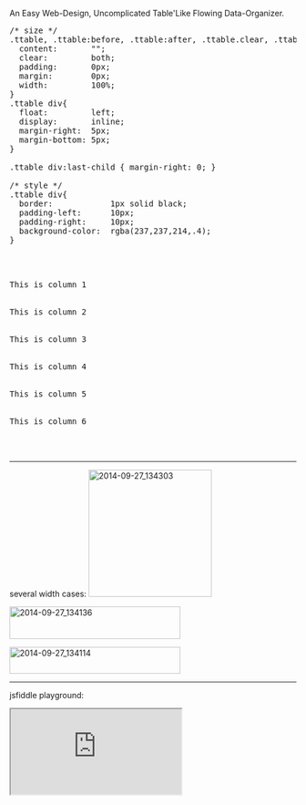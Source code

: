 An Easy Web-Design, Uncomplicated Table'Like Flowing Data-Organizer.

<pre>
/* size */
.ttable, .ttable:before, .ttable:after, .ttable.clear, .ttable.clear:before, .ttable.clear:after{
  content:       "";
  clear:         both;
  padding:       0px;
  margin:        0px;
  width:         100%;
}
.ttable div{ 
  float:         left;
  display:       inline;
  margin-right:  5px;
  margin-bottom: 5px;
}

.ttable div:last-child { margin-right: 0; }

/* style */
.ttable div{
  border:            1px solid black;
  padding-left:      10px;
  padding-right:     10px;
  background-color:  rgba(237,237,214,.4);
}
</pre>

<pre>
<div class="ttable">
  <b class="clear"></b>
  <div>This is column 1</div>
  <div>This is column 2</div>
  <div>This is column 3</div>
  <div>This is column 4</div>
  <div>This is column 5</div>
  <div>This is column 6</div>
  <b class="clear"></b>
</div>
</pre>

<hr/>

several width cases:
<a href="https://icompile.eladkarako.com/_uploads/2014/09/2014-09-27_134303.gif"><img src="https://icompile.eladkarako.com/_uploads/2014/09/2014-09-27_134303.gif" alt="2014-09-27_134303" width="216" height="223" class="alignnone size-full wp-image-1896" /></a>

<a href="https://icompile.eladkarako.com/_uploads/2014/09/2014-09-27_134136.gif"><img src="https://icompile.eladkarako.com/_uploads/2014/09/2014-09-27_134136.gif" alt="2014-09-27_134136" width="300" height="57" class="alignnone size-medium wp-image-1897" /></a>

<a href="https://icompile.eladkarako.com/_uploads/2014/09/2014-09-27_134114.gif"><img src="https://icompile.eladkarako.com/_uploads/2014/09/2014-09-27_134114.gif" alt="2014-09-27_134114" width="300" height="47" class="alignnone size-medium wp-image-1898" /></a>

<hr/>

jsfiddle playground:
<iframe src="http://jsfiddle.net/km3szuh3/embedded/result/"></iframe>

<br/>